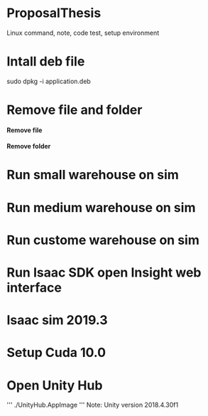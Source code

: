 # ProposalThesis
Linux command, note, code test, setup environment 



# Intall deb file
sudo dpkg -i application.deb 

# Remove file and folder 
#### Remove file

#### Remove folder


# Run small warehouse on sim

# Run medium warehouse on sim

# Run custome warehouse on sim

# Run Isaac SDK open Insight web interface

# Isaac sim 2019.3

# Setup Cuda 10.0

# Open Unity  Hub
'''
./UnityHub.AppImage 
'''
Note: Unity version 2018.4.30f1


